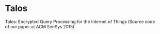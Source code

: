 # Talos
Talos: Encrypted Query Processing for the Internet of Things (Source code of our paper at ACM SenSys 2015)
